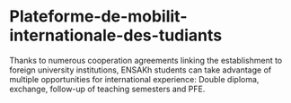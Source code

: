 # Plateforme-de-mobilit-internationale-des-tudiants
Thanks to numerous cooperation agreements linking the establishment to foreign university institutions, ENSAKh students can take advantage of multiple opportunities for international experience: Double diploma, exchange, follow-up of teaching semesters and PFE.
